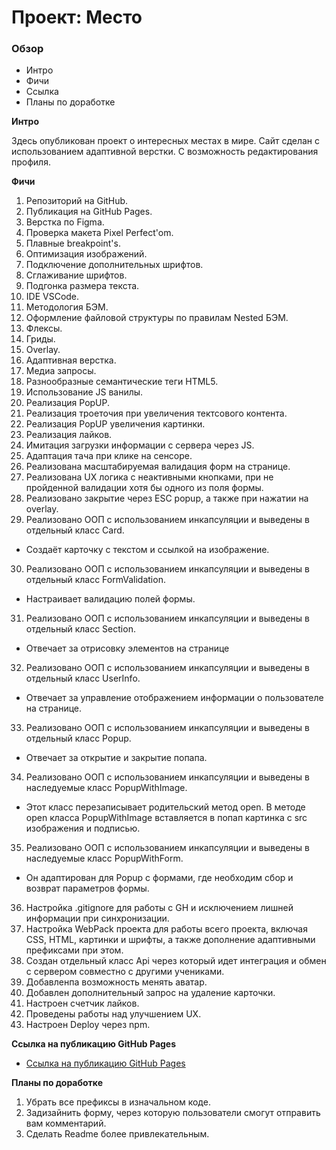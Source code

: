 # Проект: Место

### Обзор
* Интро
* Фичи
* Ссылка
* Планы по доработке

**Интро**

Здесь опубликован проект о интересных местах в мире.
Сайт сделан с использованием адаптивной верстки.
С возможность редактирования профиля.

**Фичи**

1. Репозиторий на GitHub.
2. Публикация на GitHub Pages.
3. Верстка по Figma.
4. Проверка макета Pixel Perfect'om.
5. Плавные breakpoint's.
6. Оптимизация изображений.
7. Подключение дополнительных шрифтов.
8. Сглаживание шрифтов.
9. Подгонка размера текста.
10. IDE VSCode.
11. Методология БЭМ.
12. Оформление файловой структуры по правилам Nested БЭМ.
13. Флексы.
14. Гриды.
15. Overlay.
16. Адаптивная верстка.
17. Медиа запросы.
18. Разнообразные семантические теги HTML5.
19. Использование JS ванилы.
20. Реализация PopUP.
21. Реализация троеточия при увеличения тектсового контента.
22. Реализация PopUP увеличения картинки.
23. Реализация лайков.
24. Имитация загрузки информации с сервера через JS.
25. Адаптация тача при клике на сенсоре.
26. Реализована масштабируемая валидация форм на странице.
27. Реализована UX логика с неактивными кнопками, при не пройденной валидации хотя бы одного из поля формы.
28. Реализовано закрытие через ESC popup, а также при нажатии на overlay.
29. Реализовано ООП с использованием инкапсуляции и выведены в отдельный класс Card.
  - Создаёт карточку с текстом и ссылкой на изображение.
30. Реализовано ООП с использованием инкапсуляции и выведены в отдельный класс FormValidation.
  - Настраивает валидацию полей формы.
31. Реализовано ООП с использованием инкапсуляции и выведены в отдельный класс Section.
  - Отвечает за отрисовку элементов на странице
32. Реализовано ООП с использованием инкапсуляции и выведены в отдельный класс UserInfo.
  - Отвечает за управление отображением информации о пользователе на странице.
33. Реализовано ООП с использованием инкапсуляции и выведены в отдельный класс Popup.
  - Отвечает за открытие и закрытие попапа.
34. Реализовано ООП с использованием инкапсуляции и выведены в наследуемые класс PopupWithImage.
  - Этот класс перезаписывает родительский метод open. В методе open класса PopupWithImage вставляется в попап картинка с src изображения и подписью.
35. Реализовано ООП с использованием инкапсуляции и выведены в наследуемые класс PopupWithForm.
  - Он адаптирован для Popup с формами, где необходим сбор и возврат параметров формы.
36. Настройка .gitignore для работы с GH и исключением лишней информации при синхронизации.
37. Настройка WebPack проекта для работы всего проекта, включая CSS, HTML, картинки и шрифты, а также дополнение адаптивными префиксами при этом.
38. Создан отдельный класс Api через который идет интеграция и обмен с сервером совместно с другими учениками.
39. Добавленпа возможность менять аватар.
40. Добавлен дополнительный запрос на удаление карточки.
41. Настроен счетчик лайков.
42. Проведены работы над улучшением UX.
43. Настроен Deploy через npm.

**Ссылка на публикацию GitHub Pages**

* [Ссылка на публикацию GitHub Pages](https://atadrakula.github.io/mesto/)

**Планы по доработке**

1. Убрать все префиксы в изначальном коде.
2. Задизайнить форму, через которую пользователи смогут отправить вам комментарий.
3. Сделать Readme более привлекательным.

